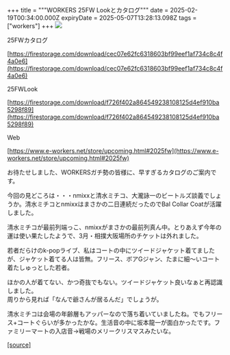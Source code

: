+++
title = """WORKERS 25FW Lookとカタログ"""
date = 2025-02-19T00:34:00.000Z
expiryDate = 2025-05-07T13:28:13.098Z
tags = ["workers"]
+++
[![](https://blogger.googleusercontent.com/img/b/R29vZ2xl/AVvXsEhrflXJaeZC20zEQoO79vMgaYrO76P91dRWRjOzUOl8QjB3FxbY-WorELN1KP9EKUs-CPtY1RMwcIhRZ95813NukfgMFCSCcRMFPQMwJ1hL8LZbYMqEvTUu8ntHsgjtVVwTGb7CHz1A9khtqZMN3LtWz7YfNPzUhP_2axPRRzEPeYezjVrLmfPEUqTnZGA/w454-h640/1.jpg)](https://blogger.googleusercontent.com/img/b/R29vZ2xl/AVvXsEhrflXJaeZC20zEQoO79vMgaYrO76P91dRWRjOzUOl8QjB3FxbY-WorELN1KP9EKUs-CPtY1RMwcIhRZ95813NukfgMFCSCcRMFPQMwJ1hL8LZbYMqEvTUu8ntHsgjtVVwTGb7CHz1A9khtqZMN3LtWz7YfNPzUhP_2axPRRzEPeYezjVrLmfPEUqTnZGA/s1000/1.jpg)

  

25FWカタログ

[https://firestorage.com/download/cec07e62fc6318603bf99eef1af734c8c4f4a0e6](https://firestorage.com/download/cec07e62fc6318603bf99eef1af734c8c4f4a0e6)

  

25FWLook

[https://firestorage.com/download/f726f402a864549238108125d4ef910ba5298f89](https://firestorage.com/download/f726f402a864549238108125d4ef910ba5298f89)

  

Web

[https://www.e-workers.net/store/upcoming.html#2025fw](https://www.e-workers.net/store/upcoming.html#2025fw)

  

お待たせしました、WORKERSガチ勢の皆様に、早すぎるカタログのご案内です。

今回の見どころは・・・nmixxと清水ミチコ、大瀧詠一のビートルズ談義でしょうか。清水ミチコとnmixxはまさかの二日連続だったのでBal Collar Coatが活躍しました。

  

清水ミチコが最前列端っこ、nmixxがまさかの最前列真ん中。とりあえず今年の運は使い果たしたようで、3月・相撲大阪場所のチケットは外れました。

  

若者だらけのk-popライブ、私はコートの中にツイードジャケット着てましたが、ジャケット着てる人は皆無。フリース、ボアGジャン、たまに細～いコート着たしゅっとした若者。

ほかの人が着てない、かつ奇抜でもない。ツイードジャケット良いなぁと再認識しました。  
周りから見れば「なんで爺さんが居るんだ」でしょうが。

  

清水ミチコは会場の年齢層もアッパーなので落ち着いていましたね。でもフリース+コートぐらいが多かったかな。生活音の中に坂本龍一が面白かったです。ファミリーマートの入店音→戦場のメリークリスマスみたいな。

[[source]](https://eworkers.blogspot.com/2025/02/workers-25fw-look.html)
